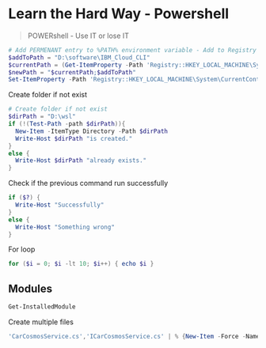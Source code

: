 # Learn the Hard Way - Powershell

>
> POWERshell - Use IT or lose IT
>


```powershell
# Add PERMENANT entry to %PATH% environment variable - Add to Registry
$addToPath = "D:\software\IBM_Cloud_CLI"
$currentPath = (Get-ItemProperty -Path 'Registry::HKEY_LOCAL_MACHINE\System\CurrentControlSet\Control\Session Manager\Environment' -Name PATH).path
$newPath = "$currentPath;$addToPath"
Set-ItemProperty -Path 'Registry::HKEY_LOCAL_MACHINE\System\CurrentControlSet\Control\Session Manager\Environment' -Name PATH -Value $newPath
```

Create folder if not exist

```powershell
# Create folder if not exist
$dirPath = "D:\wsl"
if (!(Test-Path -path $dirPath)){
  New-Item -ItemType Directory -Path $dirPath
  Write-Host $dirPath "is created."	
}
else {
  Write-Host $dirPath "already exists."
}
```

Check if the previous command run successfully

```powershell
if ($?) {
  Write-Host "Successfully"
}
else {
  Write-Host "Something wrong"
}
```

For loop
```powershell
for ($i = 0; $i -lt 10; $i++) { echo $i }
```

## Modules
```powershell
Get-InstalledModule
```

Create multiple files  
```powershell
'CarCosmosService.cs','ICarCosmosService.cs' | % {New-Item -Force -Name ".\Services\$_" -Type File}
```

